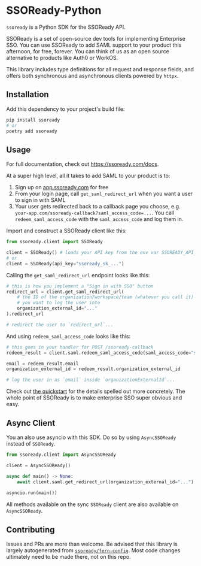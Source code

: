 # SSOReady-Python

`ssoready` is a Python SDK for the SSOReady API. 

SSOReady is a set of open-source dev tools for implementing Enterprise SSO. You
can use SSOReady to add SAML support to your product this afternoon, for free,
forever. You can think of us as an open source alternative to products like
Auth0 or WorkOS.

This library includes type definitions for all request and response fields, and
offers both synchronous and asynchronous clients powered by `httpx`.

## Installation

Add this dependency to your project's build file:

```bash
pip install ssoready
# or
poetry add ssoready
```

## Usage

For full documentation, check out https://ssoready.com/docs.

At a super high level, all it takes to add SAML to your product is to:

1. Sign up on [app.ssoready.com](https://app.ssoready.com) for free
2. From your login page, call `get_saml_redirect_url` when you want a user to sign in with SAML
3. Your user gets redirected back to a callback page you choose, e.g. `your-app.com/ssoready-callback?saml_access_code=...`. You
   call `redeem_saml_access_code` with the `saml_access_code` and log them in.

Import and construct a SSOReady client like this:

```python
from ssoready.client import SSOReady

client = SSOReady() # loads your API key from the env var SSOREADY_API_KEY
# or
client = SSOReady(api_key="ssoready_sk_...")
```

Calling the `get_saml_redirect_url` endpoint looks like this:

```python
# this is how you implement a "Sign in with SSO" button
redirect_url = client.get_saml_redirect_url(
    # the ID of the organization/workspace/team (whatever you call it)
    # you want to log the user into
    organization_external_id="..."
).redirect_url

# redirect the user to `redirect_url`...
```

And using `redeem_saml_access_code` looks like this:

```python
# this goes in your handler for POST /ssoready-callback
redeem_result = client.saml.redeem_saml_access_code(saml_access_code="saml_access_code_...")

email = redeem_result.email
organization_external_id = redeem_result.organization_external_id

# log the user in as `email` inside `organizationExternalId`...
```

Check out [the quickstart](https://ssoready.com/docs) for the details spelled
out more concretely. The whole point of SSOReady is to make enterprise SSO super
obvious and easy.

## Async Client

You an also use asyncio with this SDK. Do so by using `AsyncSSOReady` instead of
`SSOReady`.

```python
from ssoready.client import AsyncSSOReady

client = AsyncSSOReady()

async def main() -> None:
    await client.saml.get_redirect_url(organization_external_id="...")
    
asyncio.run(main())
```

All methods available on the sync `SSOReady` client are also available on
`AsyncSSOReady`.

## Contributing

Issues and PRs are more than welcome. Be advised that this library is largely
autogenerated from
[`ssoready/fern-config`](https://github.com/ssoready/fern-config). Most code
changes ultimately need to be made there, not on this repo.
